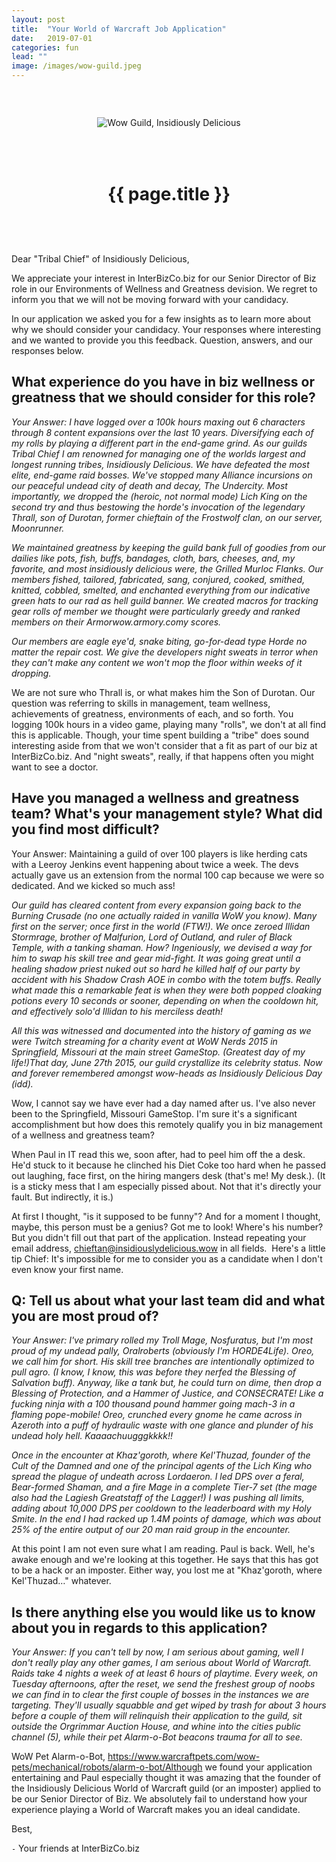 ```yaml
---
layout: post
title:  "Your World of Warcraft Job Application"
date:   2019-07-01
categories: fun 
lead: ""
image: /images/wow-guild.jpeg
---
```

<div style="margin: 0 auto; text-align:center;padding:45px 0;">
<div style="padding-bottom: 50px;"><img src="{{ page.image }}" alt="Wow Guild, Insidiously Delicious" /></div>
<h1>{{ page.title }}</h1>
</div>

Dear "Tribal Chief" of Insidiously Delicious,

We appreciate your interest in InterBizCo.biz for our Senior Director of Biz role in our Environments of Wellness and Greatness devision. We regret to inform you that we will not be moving forward with your candidacy.

In our application we asked you for a few insights as to learn more about why we should consider your candidacy. Your responses  where interesting and we wanted to provide you this feedback. Question, answers, and our responses below.

## What experience do you have in biz wellness or greatness that we should consider for this role?

_Your Answer: I have logged over a 100k hours maxing out 6 characters through 8 content expansions over the last 10 years. Diversifying each of my rolls by playing a different part in the end-game grind. As our guilds Tribal Chief I am renowned for managing one of the worlds largest and longest running tribes, Insidiously Delicious. We have defeated the most  elite, end-game raid bosses. We've stopped many Alliance incursions on our peaceful undead city of death and decay, The Undercity. Most importantly, we dropped the (heroic, not normal mode) Lich King on the second try and thus bestowing the horde's invocation of the legendary Thrall, son of Durotan, former chieftain of the Frostwolf clan, on our server, Moonrunner._

_We maintained greatness by keeping the guild bank full of goodies from our dailies like pots, fish, buffs, bandages, cloth, bars, cheeses, and, my favorite, and most insidiously delicious were, the Grilled Murloc Flanks. Our members fished, tailored, fabricated, sang, conjured, cooked, smithed, knitted, cobbled, smelted, and enchanted everything from our indicative green hats to our rad as hell guild banner. We created macros for tracking gear rolls of member we thought were particularly greedy and ranked members on their Armorwow.armory.comy scores._

_Our members are eagle eye'd, snake biting, go-for-dead type Horde no matter the repair cost. We give the developers night sweats in terror when they can't make any content we won't mop the floor within weeks of it dropping._

We are not sure who Thrall is, or what makes him the Son of Durotan. Our question was referring to skills in management, team wellness, achievements of greatness, environments of each, and so forth. You logging 100k hours in a video game, playing many "rolls", we don't at all find this is applicable. Though, your time spent building a "tribe" does sound interesting aside from that we won't consider that a fit as part of our biz at InterBizCo.biz. And "night sweats", really, if that happens often you might want to see a doctor.

## Have you managed a wellness and greatness team? What's your management style? What did you find most difficult?

Your Answer: Maintaining a guild of over 100 players is like herding cats with a Leeroy Jenkins event happening about twice a week. The devs actually gave us an extension from the normal 100 cap because we were so dedicated. And we kicked so much ass!

_Our guild has cleared content from every expansion going back to the Burning Crusade (no one actually raided in vanilla WoW you know). Many first on the server; once first in the world (FTW!). We once zeroed Illidan Stormrage, brother of Malfurion, Lord of Outland, and ruler of Black Temple, with a tanking shaman. How? Ingeniously, we devised a way for him to swap his skill tree and gear mid-fight. It was going great until a healing shadow priest nuked out so hard he killed half of our party by accident with his Shadow Crash AOE in combo with the totem buffs. Really what made this a remarkable feat is when they were both popped cloaking potions every 10 seconds or sooner, depending on when the cooldown hit, and effectively solo'd Illidan to his merciless death!_

_All this was witnessed and documented into the history of gaming as we were Twitch streaming for a charity event at WoW Nerds 2015 in Springfield, Missouri at the main street GameStop. (Greatest day of my life!)That day, June 27th 2015, our guild crystallize its celebrity status. Now and forever remembered amongst wow-heads as Insidiously Delicious Day (idd)._

Wow, I cannot say we have ever had a day named after us. I've also never been to the Springfield, Missouri GameStop. I'm sure it's a significant accomplishment but how does this remotely qualify you in biz management of a wellness and greatness team?

When Paul in IT read this we, soon after, had to peel him off the a desk. He'd stuck to it because he clinched his Diet Coke too hard when he passed out laughing, face first, on the hiring mangers desk (that's me! My desk.). (It is a sticky mess that I am especially pissed about. Not that it's directly your fault. But indirectly, it is.)

At first I thought, "is it supposed to be funny"? And for a moment I thought, maybe, this person must be a genius? Got me to look! Where's his number? But you didn't fill out that part of the application. Instead repeating your email address, chieftan@insidiouslydelicious.wow in all fields. 
Here's a little tip Chief: It's impossible for me to consider you as a candidate when I don't even know your first name.

## Q: Tell us about what your last team did and what you are most proud of?

_Your Answer: I've primary rolled my Troll Mage, Nosfuratus, but I'm most proud of my undead pally, Oralroberts (obviously I'm HORDE4Life). Oreo, we call him for short. His skill tree branches are intentionally optimized to pull agro. (I know, I know, this was before they nerfed the Blessing of Salvation buff). Anyway, like a tank but, he could turn on dime, then drop a Blessing of Protection, and a Hammer of Justice, and CONSECRATE! Like a fucking ninja with a 100 thousand pound hammer going mach-3 in a flaming pope-mobile! Oreo, crunched every gnome he came across in Azeroth into a puff of hydraulic waste with one glance and plunder of his undead holy hell. Kaaaachuugggkkkk!!_

_Once in the encounter at Khaz'goroth, where Kel'Thuzad, founder of the Cult of the Damned and one of the principal agents of the Lich King who spread the plague of undeath across Lordaeron. I led DPS over a feral, Bear-formed Shaman, and a fire Mage in a complete Tier-7 set (the mage also had the Lagiesh Greatstaff of the Lagger!) I was pushing all limits, adding about 10,000 DPS per cooldown to the leaderboard with my Holy Smite. In the end I had racked up 1.4M points of damage, which was about 25% of the entire output of our 20 man raid group in the encounter._

At this point I am not even sure what I am reading. Paul is back. Well, he's awake enough and we're looking at this together. He says that this has got to be a hack or an imposter. Either way, you lost me at "Khaz'goroth, where Kel'Thuzad…" whatever.

## Is there anything else you would like us to know about you in regards to this application?

_Your Answer: If you can't tell by now, I am serious about gaming, well I don't really play any other games, I am serious about World of Warcraft. Raids take 4 nights a week of at least 6 hours of playtime. Every week, on Tuesday afternoons, after the reset, we send the freshest group of noobs we can find in to clear the first couple of bosses in the instances we are targeting. They'll usually squabble and get wiped by trash for about 3 hours before a couple of them will relinquish their application to the guild, sit outside the Orgrimmar Auction House, and whine into the cities public channel (5), while their pet Alarm-o-Bot beacons trauma for all to see._

WoW Pet Alarm-o-Bot, https://www.warcraftpets.com/wow-pets/mechanical/robots/alarm-o-bot/Although we found your application entertaining and Paul especially thought it was amazing that the founder of the Insidiously Delicious World of Warcraft guild (or an imposter) applied to be our Senior Director of Biz. We absolutely fail to understand how your experience playing a World of Warcraft makes you an ideal candidate.

Best,

`-` Your friends at InterBizCo.biz